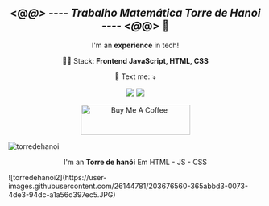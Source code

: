 <span align="center">

##  <@_@> ---- Trabalho Matemática Torre de Hanoi ---- <@_@> 👋 

</span>

<p align="center">
  I'm an <strong>experience</strong> in tech!<br />
</p>

<p align="center">
  👩‍💻  Stack: <strong>Frontend JavaScript, HTML, CSS</strong>
</p>

<p align="center">
  💌 Text me: ⤵️
</p>

<p align="center">
  <a href="https://www.instagram.com/error418.code/" alt="Instagram">
  <img src="https://img.shields.io/badge/-Instagram-DF0174?style=for-the-badge&logo=instagram&logoColor=white&link=https://www.instagram.com/walysonsoaress/"/></a>
  
  <a href="https://www.linkedin.com/in/wálisson-soares-872894127/" alt="Linkedin">
  <img src="https://img.shields.io/badge/-Linkedin-0e76a8?style=for-the-badge&logo=Linkedin&logoColor=white&link=https://www.linkedin.com/in/keidsonroby/" /></a>
</p>   
<p align="center">
  <a href="https://www.buymeacoffee.com/walissonsoares" target="_blank"><img src="https://cdn.buymeacoffee.com/buttons/v2/default-yellow.png" alt="Buy Me A Coffee" height="60px" width="217px" ></a>
</p>

![torredehanoi](https://user-images.githubusercontent.com/26144781/203435663-a62caa3b-c50c-4b81-ab8f-33fad5327212.png)
<p align="center">
  I'm an <strong>Torre de hanói</strong> Em HTML - JS - CSS <br />
</p>
![torredehanoi2](https://user-images.githubusercontent.com/26144781/203676560-365abbd3-0073-4de3-94dc-a1a56d397ec5.JPG)
